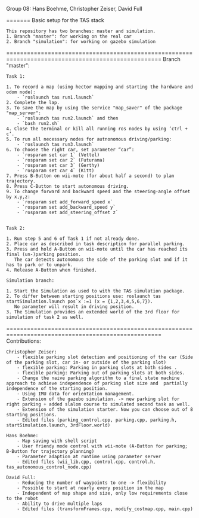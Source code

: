 Group 08: Hans Boehme, Christopher Zeiser, David Full

=======
Basic setup for the TAS stack

	This repository has two branches: master and simulation.	
	1. Branch "master": for working on the real car
	2. Branch "simulation": for working on gazebo simulation

===================================================================================================
Branch "master":

	Task 1: 
	
	1. To record a map (using hector mapping and starting the hardware and odom node):
		- `roslaunch tas run1.launch`
	2. Complete the lap.
	3. To save the map by using the service "map_saver" of the package "map_server":
		- `roslaunch tas run2.launch` and then
		- `bash run2.sh`
	4. Close the terminal or kill all running ros nodes by using ‘ctrl + c’.
	5. To run all necessary nodes for autnonomous driving/parking:
		- `roslaunch tas run3.launch`
	6. To choose the right car, set parameter “car”:
		- `rosparam set car 1` (Vettel)
		- `rosparam set car 2` (Futurama)
		- `rosparam set car 3` (Gerthy)
	 	- `rosparam set car 4` (Kitt)
	7. Press B-Button on wii-mote (for about half a second) to plan trajectory.
	8. Press C-Button to start autonomous driving.
	9. To change forward and backward speed and the steering-angle offset by x,y,z:
		- `rosparam set add_forward_speed x`
		- `rosparam set add_backward_speed y`
		- `rosparam set add_steering_offset z`


	Task 2:
	
	1. Run step 5 and 6 of Task 1 if not already done.
	2. Place car as described in task description for parallel parking.
	3. Press and hold A-Button on wii-mote until the car has reached its final (un-)parking position. 
	   The car detects autonomous the side of the parking slot and if it has to park or to unpark. 
	4. Release A-Button when finished.

	Simulation branch:
	
	1. Start the Simulation as used to with the TAS simulation package. 
	2. To differ between starting positions use: roslaunch tas startSimulation.launch pos`x`:=1 (x = {1,2,3,4,5,6,7}).
	   No parameter will result in driving position. 
	3. The Simulation provides an extended world of the 3rd floor for simulation of task 2 as well. 
	

===================================================================================================
Contributions:

	Christopher Zeiser:
		- flexible parking slot detection and positioning of the car (Side of the parking slot, car in- or outside of the parking slot) 
		- flexible parking: Parking in parking slots at both sides .
		- flexible parking: Parking out of parking slots at both sides.
		- Change the naive parking algorithm to a final state machine approach to achieve independence of parking slot size and  partially independence of the starting position.
		- Using IMU data for orientation management.
		- Extension of the gazebo simulation. -> new parking slot for right parking + added slalom course to simulated second task as well. 
		- Extension of the simulation starter. Now you can choose out of 8 starting positions. 
		- Edited files (parking_control.cpp, parking.cpp, parking.h, startSimulation.launch, 3rdFloor.world)
	
	Hans Boehme:
		- Map saving with shell script
		- User friendy mode control with wii-mote (A-Button for parking; B-Button for trajectory planning)
		- Parameter adaption at runtime using parameter server
		- Edited files (wii_lib.cpp, control.cpp, control.h, tas_autonomous_control_node.cpp)
	
	David Full:
		- Reducing the number of waypoints to one -> flexibility
		- Possible to start at nearly every position in the map
		- Independent of map shape and size, only low requirements close to the robot
		- Ability to drive multiple laps
		- Edited files (transformFrames.cpp, modify_costmap.cpp, main.cpp)
